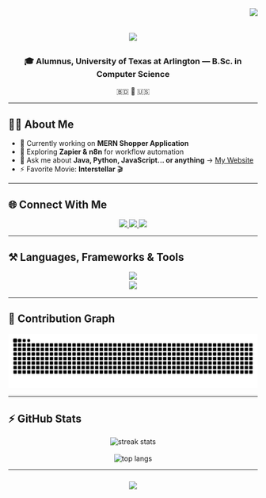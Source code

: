 <img align="right" src="https://visitor-badge.laobi.icu/badge?page_id=shahRhyme007.shahRhyme007" />

<h1 align="center">
  <img src="https://readme-typing-svg.herokuapp.com/?font=Righteous&size=35&center=true&vCenter=true&width=600&height=70&duration=4000&lines=Hi+There!+👋;+I'm+Shah+Arifur+Rahman+Rhyme!" />
</h1>

<h3 align="center">🎓 Alumnus, University of Texas at Arlington — B.Sc. in Computer Science</h3>
<p align="center"> 🇧🇩 🙌 🇺🇸 </p>

---

## 👨‍💻 About Me
- 🔭 Currently working on **MERN Shopper Application**  
- 🌱 Exploring **Zapier & n8n** for workflow automation  
- 💬 Ask me about **Java, Python, JavaScript... or anything** → [My Website](https://shahrhyme.vercel.app/)  
- ⚡ Favorite Movie: **Interstellar** 🎬  

---

## 🌐 Connect With Me
<div align="center">
  <a href="mailto:shah.ar.rhyme@gmail.com">
    <img src="https://img.shields.io/badge/Gmail-333333?style=for-the-badge&logo=gmail&logoColor=red" />
  </a>
  <a href="https://www.linkedin.com/in/shah-a-rahman-rhyme-b31005227/" target="_blank">
    <img src="https://img.shields.io/badge/LinkedIn-0077B5?style=for-the-badge&logo=linkedin&logoColor=white" />
  </a>
  <a href="https://drive.google.com/drive/u/4/home" target="_blank">
    <img src="https://img.shields.io/badge/Resume-FFA500?style=for-the-badge&logo=file&logoColor=white" />
  </a>
</div>

---

## ⚒️ Languages, Frameworks & Tools
<div align="center">
  <img src="https://skillicons.dev/icons?i=react,nextjs,typescript,javascript,nodejs,express,python,java,c,mysql,mongodb,firebase,flask,r" /><br/>
  <img src="https://skillicons.dev/icons?i=html,css,tailwind,bootstrap,mui,figma,vscode,git,github" />
</div>

---

## 🐍 Contribution Graph
<div align="center">
  <img alt="snake eating my contributions" src="https://raw.githubusercontent.com/shahRhyme007/shahRhyme007/output/github-contribution-grid-snake.svg" />
</div>

---

## ⚡ GitHub Stats
<div align="center">
  <img width=390 src="https://streak-stats.demolab.com/?user=shahRhyme007&count_private=true&theme=react&border_radius=10" alt="streak stats"/>
  <br/><br/>
  <img width=325 src="https://github-readme-stats.vercel.app/api/top-langs/?username=shahRhyme007&hide=HTML&langs_count=8&layout=compact&theme=react&border_radius=10&size_weight=0.5&count_weight=0.5&exclude_repo=github-readme-stats" alt="top langs"/>
</div>

---

<h3 align="center">
  <img src="https://readme-typing-svg.herokuapp.com/?font=Righteous&size=25&center=true&width=500&height=70&duration=4000&lines=Thanks+for+visiting!+👋;Shoot+me+a+message+on+LinkedIn!;I'm+always+down+to+collab!+:)" />
</h3>

